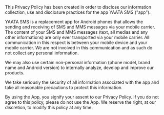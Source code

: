 This Privacy Policy has been created in order to disclose our information collection, use and disclosure practices for the app YAATA SMS ("app"). 

YAATA SMS is a replacement app for Android phones that allows the sending and receiving of SMS and MMS messages via your mobile carrier. The content of your SMS and MMS messages (text, all medias and any other informations) are only ever transported via your mobile carrier. All communication in this respect is between your mobile device and your mobile carrier. We are not involved in this communication and as such do not collect any personal information.

We may also use certain non-personal information (phone model, brand name and Android version) to internally analyze, develop and improve our products.

We take seriously the security of all information associated with the app and take all reasonable precautions to protect this information.

By using the App, you signify your assent to our Privacy Policy. If you do not agree to this policy, please do not use the App. We reserve the right, at our discretion, to modify this policy at any time.
